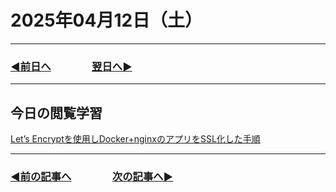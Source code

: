 # 2025年04月12日（土）

---

### [◀️前日へ](https://github.com/yuasys/chatty-journal/blob/main/2025/04/2025-04-11.md)&emsp;&emsp;&emsp;&emsp;[翌日へ▶️](https://github.com/yuasys/chatty-journal/blob/main/2025/04/2025-04-13.md)

---

## 今日の閲覧学習

[Let’s Encryptを使用しDocker+nginxのアプリをSSL化した手順](https://qiita.com/akko_merry/items/d92f7f3fa6db00220b6f#%E5%8F%82%E8%80%83)

---

### [◀️前の記事へ](https://github.com/yuasys/chatty-journal/blob/main/2025/04/2025-04-08.md)&emsp;&emsp;&emsp;&emsp;[次の記事へ▶️](https://github.com/yuasys/chatty-journal/blob/main/2025/06/2025-06-02.md)
